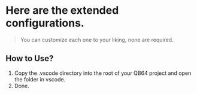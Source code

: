 # Here are the extended configurations.

> You can customize each one to your liking, none are required.

## How to Use?

1. Copy the .vscode directory into the root of your QB64 project and open the folder in vscode. 
2. Done.
